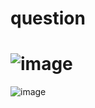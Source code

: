 ﻿# question
# ![image](https://github.com/user-attachments/assets/d4f737fd-9485-44ba-98a6-c8aedf03fb7f)
![image](https://github.com/user-attachments/assets/5b43fa4f-75ab-49b0-a3ee-c1d8cbf3cddc)


